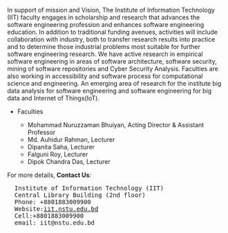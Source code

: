 <html>
  <head>
  </head>
  <p>In support of mission and Vision, The Institute of Information Technology (IIT) faculty engages in scholarship and research that advances the software engineering profession and enhances software engineering education. In addition to traditional funding avenues, activities will include collaboration with industry, both to transfer research results into practice and to determine those industrial problems most suitable for further software engineering research. We have active research in empirical software engineering in areas of software architecture, software security, mining of software repositories and Cyber Security Analysis. Faculties are also working in accessibility and software process for computational science and engineering. An emerging area of research for the institute big data analysis for software engineering and software engineering for big data and Internet of Things(IoT).</p>
  <ul>
    <li>Faculties</li>
    <ul>
      <li>Mohammad Nuruzzaman Bhuiyan, Acting Director & Assistant Professor</li>
      <li>Md. Auhidur Rahman, Lecturer </li>
      <li>Dipanita Saha, Lecturer </li>
      <li>Falguni Roy, Lecturer </li>
      <li>Dipok Chandra Das, Lecturer</li>
    </ul>
  </ul>
  <p>For more details, <b>Contact Us</b>:</p>
  <pre>
  Institute of Information Technology (IIT)
  Central Library Building (2nd floor)
  Phone: +8801883009900
  Website:<a href="http://iit.nstu.edu.bd/">iit.nstu.edu.bd</a>
  Cell:+8801883009900
  email: iit@nstu.edu.bd
  </pre>
</html>
